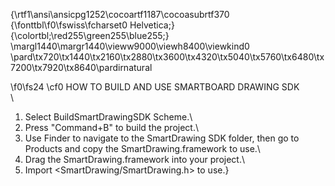 {\rtf1\ansi\ansicpg1252\cocoartf1187\cocoasubrtf370
{\fonttbl\f0\fswiss\fcharset0 Helvetica;}
{\colortbl;\red255\green255\blue255;}
\margl1440\margr1440\vieww9000\viewh8400\viewkind0
\pard\tx720\tx1440\tx2160\tx2880\tx3600\tx4320\tx5040\tx5760\tx6480\tx7200\tx7920\tx8640\pardirnatural

\f0\fs24 \cf0 HOW TO BUILD AND USE SMARTBOARD DRAWING SDK\
\
1. Select BuildSmartDrawingSDK Scheme.\
2. Press "Command+B" to build the project.\
3. Use Finder to navigate to the SmartDrawing SDK folder, then go to Products and copy the SmartDrawing.framework to use.\
4. Drag the SmartDrawing.framework into your project.\
5. Import <SmartDrawing/SmartDrawing.h> to use.}